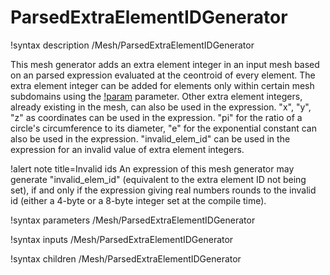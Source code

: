 # ParsedExtraElementIDGenerator

!syntax description /Mesh/ParsedExtraElementIDGenerator

This mesh generator adds an extra element integer in an input mesh based on an parsed expression evaluated at the ceontroid of every element.
The extra element integer can be added for elements only within certain mesh subdomains using the [!param](/Mesh/ParsedExtraElementIDGenerator/restricted_subdomains) parameter.
Other extra element integers, already existing in the mesh, can also be used in the expression.
"x", "y", "z" as coordinates can be used in the expression.
"pi" for the ratio of a circle's circumference to its diameter, "e" for the exponential constant can also be used in the expression.
"invalid_elem_id" can be used in the expression for an invalid value of extra element integers.

!alert note title=Invalid ids
An expression of this mesh generator may generate "invalid_elem_id" (equivalent to the extra element ID not being set), if and only if the expression giving real numbers rounds to the invalid id (either a 4-byte or a 8-byte integer set at the compile time).

!syntax parameters /Mesh/ParsedExtraElementIDGenerator

!syntax inputs /Mesh/ParsedExtraElementIDGenerator

!syntax children /Mesh/ParsedExtraElementIDGenerator
